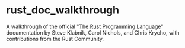 # rust_doc_walkthrough
A walkthrough of the official "[The Rust Programming Language]([url](https://doc.rust-lang.org/book/title-page.html))" documentation by Steve Klabnik, Carol Nichols, and Chris Krycho, with contributions from the Rust Community.
